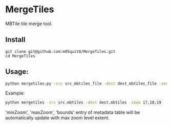 # MergeTiles

MBTile tile merge tool.

## Install
```
git clone git@github.com:m05quit0/MergeTiles.git
cd MergeTiles
```

## Usage:

```sh
python mergetiles.py -src src_mbtiles_file -dest dest_mbtiles_file -zoom zoom_level1,zoom_level2,zoom_level3,...
```

Example:
```sh
python mergetiles -src src.mbtiles -dest dest.mbtiles -zoom 17,18,19
```

'minZoom', 'maxZoom', 'bounds' entry of metadata table will be automatically update with max zoom level extent.
